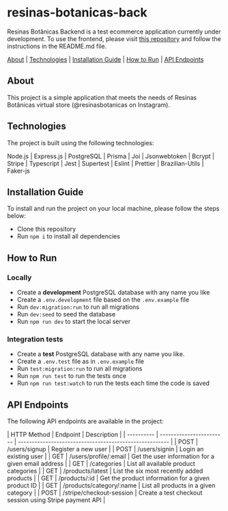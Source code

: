 # resinas-botanicas-back

Resinas Botânicas Backend is a test ecommerce application currently under development. To use the frontend, please visit [this repository](https://github.com/eumerme/resinas-botanicas-front) and follow the instructions in the README.md file.

[About](#about) |
[Technologies](#technologies) |
[Installation Guide](#installation-guide) |
[How to Run](#how-to-run) |
[API Endpoints](#api-endpoints)

## About

This project is a simple application that meets the needs of Resinas Botânicas virtual store (@resinasbotanicas on Instagram).

## Technologies

The project is built using the following technologies:

Node.js | Express.js | PostgreSQL | Prisma | Joi | Jsonwebtoken | Bcrypt | Stripe | Typescript | Jest | Supertest | Eslint | Prettier | Brazilian-Utils | Faker-js

## Installation Guide

To install and run the project on your local machine, please follow the steps below:

- Clone this repository
- Run `npm i` to install all dependencies

## How to Run

### Locally

- Create a **development** PostgreSQL database with any name you like
- Create a `.env.development` file based on the `.env.example` file
- Run `dev:migration:run` to run all migrations
- Run `dev:seed` to seed the database
- Run `npm run dev` to start the local server

### Integration tests

- Create a **test** PostgreSQL database with any name you like.
- Create a `.env.test` file as in `.env.example` file
- Run `test:migration:run` to run all migrations
- Run `npm run test` to run the tests once
- Run `npm run test:watch` to run the tests each time the code is saved

## API Endpoints

The following API endpoints are available in the project:

|
HTTP Method | Endpoint | Description |
| ---------- | ------------------------ | ------------------------------------------------------- |
| POST | /users/signup | Register a new user |
| POST | /users/signin | Login an existing user |
| GET | /users/profile/:email | Get the user information for a given email address |
| GET | /categories | List all available product categories |
| GET | /products/latest | List the six most recently added products |
| GET | /products/:id | Get the product information for a given product ID |
| GET | /products/category/:name | List all products in a given category |
| POST | /stripe/checkout-session | Create a test checkout session using Stripe payment API |
